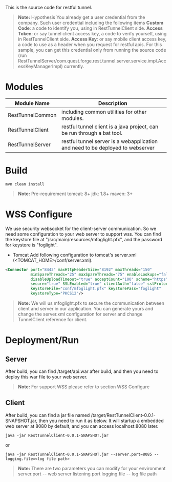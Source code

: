 This is the source code for restful tunnel. 
> **Note:**  Hypothesis
> You already get a user credential from the company. Such user credential including the following items
> **Custom Code**: a code to identify you, using in RestTunnelClient side.
> **Access Token**: or say tunnel client access key, a code to verify yourself, using in RestTunnelClient side.
> **Access Key**: or say mobile client access key, a code to use as a header when you request for restful apis.
> For this sample, you can get this credential only from running the source code (run RestTunnelServer/com.quest.forge.rest.tunnel.server.service.impl.AccessKeyManagerImpl) currently.

# Modules
| Module Name | Description |
| ------ | ------ |
| RestTunnelCommon | including common utilities for other modules. |
| RestTunnelClient | restful tunnel client is a java project, can be run through a bat tool. |
| RestTunnelServer | restful tunnel server is a webapplication and need to be deployed to webserver |

# Build
`mvn clean install`
> **Note:**  Pre-requirement
> tomcat: 8+
> jdk: 1.8+
> maven: 3+

# WSS Configure
We use security websocket for the client-server communication. So we need some configuration to your web server to support wss. 
You can find the keystore file at "<RestTunnelClient>/src/main/resources/mfoglight.pfx", and the password for keystore is "foglight".
- Tomcat
Add following configuration to tomcat's server.xml (<TOMCAT_HOME>/conf/server.xml).
```xml
<Connector port="8443" maxHttpHeaderSize="8192" maxThreads="150" 
           minSpareThreads="25" maxSpareThreads="75" enableLookups="false" 
           disableUploadTimeout="true" acceptCount="100" scheme="https" 
           secure="true" SSLEnabled="true" clientAuth="false" sslProtocol="TLS" 
           keystoreFile="conf/mfoglight.pfx" keystorePass="foglight" 
           keystoreType="PKCS12"/>
```
> **Note:** We will us mfoglight.pfx to secure the communication between client and server in our application. You can generate yours and change the server.xml configuration for server and change TunnelClient reference for client. 

# Deployment/Run

Server
------

After build, you can find <RestTunnelServer>/target/api.war after build, and then you need to deploy this war file to your web server.  
> **Note:**  For support WSS please refer to section WSS Configure

Client
---------
After build, you can find a jar file named <RestTunnelClient>/target/RestTunnelClient-0.0.1-SNAPSHOT.jar, then you need to run it as below. It will startup a embedded web server at 8080 by default, and you can access localhost:8080 later.
```
java -jar RestTunnelClient-0.0.1-SNAPSHOT.jar
```
or
```
java -jar RestTunnelClient-0.0.1-SNAPSHOT.jar --server.port=8085 --logging.file=<log file path>
```
> **Note:**  There are two parameters you can modify for your environment
> server.port -- web server listening port
> logging.file -- log file path